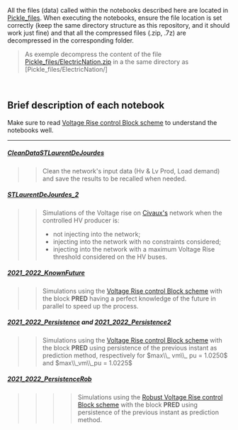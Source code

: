 All the files (data) called within the notebooks described here are located in [Pickle_files](../Pickle_files). When executing the notebooks, ensure the file location is set correctly (keep the same directory structure as this repository, and it should work just fine) and that all the compressed files (.zip, .7z) are decompressed in the corresponding folder. 
> As exemple decompress the content of the file [Pickle_files/ElectricNation.zip](../Pickle_files/ElectricNation.zip)  in a the same directory as  [Pickle_files/ElectricNation/]


</br> 


## Brief description of each  notebook

Make sure to read [Voltage Rise control Block scheme](../Docs/VRiseControlBlockScheme.pdf) to understand the notebooks well. 
***


##### [CleanDataSTLaurentDeJourdes](CleanDataSTLaurentDeJourdes.ipynb) 
> > Clean the network's input data (Hv & Lv Prod, Load demand) and save the results to be recalled when needed.

##### [STLaurentDeJourdes_2](STLaurentDeJourdes_2.ipynb)
> > Simulations of the Voltage rise on [Civaux's](../Pickle_files/CIVAUX.p) network when the controlled HV producer is: 
> > - not injecting into the network;
> > - injecting into the network with no constraints considered; 
> > - injecting into the network with a maximum Voltage Rise threshold considered on the HV buses.


##### [2021_2022_KnownFuture](2021_2022_KnownFuture.ipynb)
> > Simulations using the [Voltage Rise control Block scheme](../Docs/VRiseControlBlockScheme.pdf) with the block **PRED** having a perfect knowledge of the future in parallel to speed up the process.


##### [2021_2022_Persistence](2021_2022_Persistence.ipynb) and [2021_2022_Persistence2](2021_2022_Persistence2.ipynb)
> > Simulations using the [Voltage Rise control Block scheme](../Docs/VRiseControlBlockScheme.pdf) with the block **PRED** using persistence of the previous instant as prediction method, respectively for $max\\_ vm\\_ pu = 1.0250$ and $max\\_vm\\_pu = 1.0225$ 


##### [2021_2022_PersistenceRob](2021_2022_PersistenceRob.ipynb)
> > > > Simulations using the [Robust Voltage Rise control Block scheme](../Docs/VRiseControlBlockScheme.pdf) with the block **PRED** using persistence of the previous instant as prediction method.

